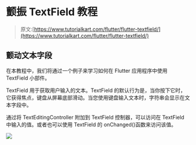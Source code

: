 # 颤振 TextField 教程

> 原文:[https://www.tutorialkart.com/flutter/flutter-textfield/](https://www.tutorialkart.com/flutter/flutter-textfield/)

## 颤动文本字段

在本教程中，我们将通过一个例子来学习如何在 Flutter 应用程序中使用 TextField 小部件。

TextField 用于获取用户输入的文本。TextField 的默认行为是，当你按下它时，它获得焦点，键盘从屏幕底部滑动。当您使用键盘输入文本时，字符串会显示在文本字段中。

通过将 TextEditingController 附加到 TextField 控制器，可以访问在 TextField 中输入的值。或者也可以使用 TextField 的 onChanged()函数来访问该值。

[![](../Images/925da31b32d6bc3827932f6c8afb11bb.png)](https://www.tutorialkart.com/)